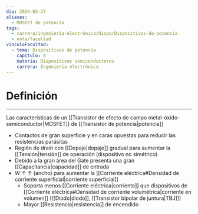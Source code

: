 ```yaml
---
dia: 2024-02-27
aliases:
  - MOSFET de potencia
tags:
  - carrera/ingeniería-electrónica/dispo/Dispositivos-de-potencia
  - nota/facultad
vinculoFacultad:
  - tema: Dispositivos de potencia
    capitulo: 8
    materia: Dispositivos semiconductores
    carrera: Ingeniería electrónica
---
```

# Definición
---
Las características de un [[Transistor de efecto de campo metal-óxido-semiconductor|MOSFET]] de [[Transistor de potencia|potencia]]
 * Contactos de gran superficie y en caras opuestas para reducir las resistencias parásitas
 * Región de drain con [[Dopaje|dopaje]] gradual para aumentar la [[Tensión|tensión]] de operación (dispositivo no simétrico)
 * Debido a la gran área del Gate presenta una gran [[Capacitancia|capacidad]] de entrada
 * $W \uparrow\uparrow$ (ancho) para aumentar la [[Corriente eléctrica#Densidad de corriente superficial|corriente superficial]]
	 * Soporta menos [[Corriente eléctrica|corriente]] que dispositivos de [[Corriente eléctrica#Densidad de corriente volumétrica|corriente en volumen]] ([[Diodo|diodo]], [[Transistor bipolar de juntura|TBJ]])
	 * Mayor [[Resistencia|resistencia]] de encendido